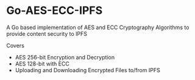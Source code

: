 # Go-AES-ECC-IPFS
A Go based implementation of AES and ECC Cryptography Algorithms to provide content security to IPFS

Covers
- AES 256-bit Encryption and Decryption
- AES 128-bit with ECC
- Uploading and Downloading Encrypted Files to/from IPFS
